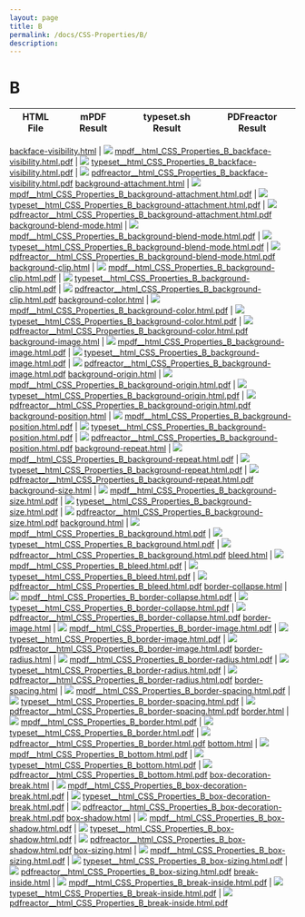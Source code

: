 ```yaml
---
layout: page
title: B
permalink: /docs/CSS-Properties/B/
description: 
---
```


# B
HTML File | mPDF Result | typeset.sh Result | PDFreactor Result
------------ | ------------- | ------------- | -------------

[backface-visibility.html](/html/CSS%20Properties/B/backface-visibility.html) | ![](result/mpdf__html_CSS_Properties_B_backface-visibility.html.png) [mpdf__html_CSS_Properties_B_backface-visibility.html.pdf](result/mpdf__html_CSS_Properties_B_backface-visibility.html.pdf) | ![](result/typeset__html_CSS_Properties_B_backface-visibility.html.png) [typeset__html_CSS_Properties_B_backface-visibility.html.pdf](result/typeset__html_CSS_Properties_B_backface-visibility.html.pdf) | ![](result/pdfreactor__html_CSS_Properties_B_backface-visibility.html.png) [pdfreactor__html_CSS_Properties_B_backface-visibility.html.pdf](result/pdfreactor__html_CSS_Properties_B_backface-visibility.html.pdf)
[background-attachment.html](/html/CSS%20Properties/B/background-attachment.html) | ![](result/mpdf__html_CSS_Properties_B_background-attachment.html.png) [mpdf__html_CSS_Properties_B_background-attachment.html.pdf](result/mpdf__html_CSS_Properties_B_background-attachment.html.pdf) | ![](result/typeset__html_CSS_Properties_B_background-attachment.html.png) [typeset__html_CSS_Properties_B_background-attachment.html.pdf](result/typeset__html_CSS_Properties_B_background-attachment.html.pdf) | ![](result/pdfreactor__html_CSS_Properties_B_background-attachment.html.png) [pdfreactor__html_CSS_Properties_B_background-attachment.html.pdf](result/pdfreactor__html_CSS_Properties_B_background-attachment.html.pdf)
[background-blend-mode.html](/html/CSS%20Properties/B/background-blend-mode.html) | ![](result/mpdf__html_CSS_Properties_B_background-blend-mode.html.png) [mpdf__html_CSS_Properties_B_background-blend-mode.html.pdf](result/mpdf__html_CSS_Properties_B_background-blend-mode.html.pdf) | ![](result/typeset__html_CSS_Properties_B_background-blend-mode.html.png) [typeset__html_CSS_Properties_B_background-blend-mode.html.pdf](result/typeset__html_CSS_Properties_B_background-blend-mode.html.pdf) | ![](result/pdfreactor__html_CSS_Properties_B_background-blend-mode.html.png) [pdfreactor__html_CSS_Properties_B_background-blend-mode.html.pdf](result/pdfreactor__html_CSS_Properties_B_background-blend-mode.html.pdf)
[background-clip.html](/html/CSS%20Properties/B/background-clip.html) | ![](result/mpdf__html_CSS_Properties_B_background-clip.html.png) [mpdf__html_CSS_Properties_B_background-clip.html.pdf](result/mpdf__html_CSS_Properties_B_background-clip.html.pdf) | ![](result/typeset__html_CSS_Properties_B_background-clip.html.png) [typeset__html_CSS_Properties_B_background-clip.html.pdf](result/typeset__html_CSS_Properties_B_background-clip.html.pdf) | ![](result/pdfreactor__html_CSS_Properties_B_background-clip.html.png) [pdfreactor__html_CSS_Properties_B_background-clip.html.pdf](result/pdfreactor__html_CSS_Properties_B_background-clip.html.pdf)
[background-color.html](/html/CSS%20Properties/B/background-color.html) | ![](result/mpdf__html_CSS_Properties_B_background-color.html.png) [mpdf__html_CSS_Properties_B_background-color.html.pdf](result/mpdf__html_CSS_Properties_B_background-color.html.pdf) | ![](result/typeset__html_CSS_Properties_B_background-color.html.png) [typeset__html_CSS_Properties_B_background-color.html.pdf](result/typeset__html_CSS_Properties_B_background-color.html.pdf) | ![](result/pdfreactor__html_CSS_Properties_B_background-color.html.png) [pdfreactor__html_CSS_Properties_B_background-color.html.pdf](result/pdfreactor__html_CSS_Properties_B_background-color.html.pdf)
[background-image.html](/html/CSS%20Properties/B/background-image.html) | ![](result/mpdf__html_CSS_Properties_B_background-image.html.png) [mpdf__html_CSS_Properties_B_background-image.html.pdf](result/mpdf__html_CSS_Properties_B_background-image.html.pdf) | ![](result/typeset__html_CSS_Properties_B_background-image.html.png) [typeset__html_CSS_Properties_B_background-image.html.pdf](result/typeset__html_CSS_Properties_B_background-image.html.pdf) | ![](result/pdfreactor__html_CSS_Properties_B_background-image.html.png) [pdfreactor__html_CSS_Properties_B_background-image.html.pdf](result/pdfreactor__html_CSS_Properties_B_background-image.html.pdf)
[background-origin.html](/html/CSS%20Properties/B/background-origin.html) | ![](result/mpdf__html_CSS_Properties_B_background-origin.html.png) [mpdf__html_CSS_Properties_B_background-origin.html.pdf](result/mpdf__html_CSS_Properties_B_background-origin.html.pdf) | ![](result/typeset__html_CSS_Properties_B_background-origin.html.png) [typeset__html_CSS_Properties_B_background-origin.html.pdf](result/typeset__html_CSS_Properties_B_background-origin.html.pdf) | ![](result/pdfreactor__html_CSS_Properties_B_background-origin.html.png) [pdfreactor__html_CSS_Properties_B_background-origin.html.pdf](result/pdfreactor__html_CSS_Properties_B_background-origin.html.pdf)
[background-position.html](/html/CSS%20Properties/B/background-position.html) | ![](result/mpdf__html_CSS_Properties_B_background-position.html.png) [mpdf__html_CSS_Properties_B_background-position.html.pdf](result/mpdf__html_CSS_Properties_B_background-position.html.pdf) | ![](result/typeset__html_CSS_Properties_B_background-position.html.png) [typeset__html_CSS_Properties_B_background-position.html.pdf](result/typeset__html_CSS_Properties_B_background-position.html.pdf) | ![](result/pdfreactor__html_CSS_Properties_B_background-position.html.png) [pdfreactor__html_CSS_Properties_B_background-position.html.pdf](result/pdfreactor__html_CSS_Properties_B_background-position.html.pdf)
[background-repeat.html](/html/CSS%20Properties/B/background-repeat.html) | ![](result/mpdf__html_CSS_Properties_B_background-repeat.html.png) [mpdf__html_CSS_Properties_B_background-repeat.html.pdf](result/mpdf__html_CSS_Properties_B_background-repeat.html.pdf) | ![](result/typeset__html_CSS_Properties_B_background-repeat.html.png) [typeset__html_CSS_Properties_B_background-repeat.html.pdf](result/typeset__html_CSS_Properties_B_background-repeat.html.pdf) | ![](result/pdfreactor__html_CSS_Properties_B_background-repeat.html.png) [pdfreactor__html_CSS_Properties_B_background-repeat.html.pdf](result/pdfreactor__html_CSS_Properties_B_background-repeat.html.pdf)
[background-size.html](/html/CSS%20Properties/B/background-size.html) | ![](result/mpdf__html_CSS_Properties_B_background-size.html.png) [mpdf__html_CSS_Properties_B_background-size.html.pdf](result/mpdf__html_CSS_Properties_B_background-size.html.pdf) | ![](result/typeset__html_CSS_Properties_B_background-size.html.png) [typeset__html_CSS_Properties_B_background-size.html.pdf](result/typeset__html_CSS_Properties_B_background-size.html.pdf) | ![](result/pdfreactor__html_CSS_Properties_B_background-size.html.png) [pdfreactor__html_CSS_Properties_B_background-size.html.pdf](result/pdfreactor__html_CSS_Properties_B_background-size.html.pdf)
[background.html](/html/CSS%20Properties/B/background.html) | ![](result/mpdf__html_CSS_Properties_B_background.html.png) [mpdf__html_CSS_Properties_B_background.html.pdf](result/mpdf__html_CSS_Properties_B_background.html.pdf) | ![](result/typeset__html_CSS_Properties_B_background.html.png) [typeset__html_CSS_Properties_B_background.html.pdf](result/typeset__html_CSS_Properties_B_background.html.pdf) | ![](result/pdfreactor__html_CSS_Properties_B_background.html.png) [pdfreactor__html_CSS_Properties_B_background.html.pdf](result/pdfreactor__html_CSS_Properties_B_background.html.pdf)
[bleed.html](/html/CSS%20Properties/B/bleed.html) | ![](result/mpdf__html_CSS_Properties_B_bleed.html.png) [mpdf__html_CSS_Properties_B_bleed.html.pdf](result/mpdf__html_CSS_Properties_B_bleed.html.pdf) | ![](result/typeset__html_CSS_Properties_B_bleed.html.png) [typeset__html_CSS_Properties_B_bleed.html.pdf](result/typeset__html_CSS_Properties_B_bleed.html.pdf) | ![](result/pdfreactor__html_CSS_Properties_B_bleed.html.png) [pdfreactor__html_CSS_Properties_B_bleed.html.pdf](result/pdfreactor__html_CSS_Properties_B_bleed.html.pdf)
[border-collapse.html](/html/CSS%20Properties/B/border-collapse.html) | ![](result/mpdf__html_CSS_Properties_B_border-collapse.html.png) [mpdf__html_CSS_Properties_B_border-collapse.html.pdf](result/mpdf__html_CSS_Properties_B_border-collapse.html.pdf) | ![](result/typeset__html_CSS_Properties_B_border-collapse.html.png) [typeset__html_CSS_Properties_B_border-collapse.html.pdf](result/typeset__html_CSS_Properties_B_border-collapse.html.pdf) | ![](result/pdfreactor__html_CSS_Properties_B_border-collapse.html.png) [pdfreactor__html_CSS_Properties_B_border-collapse.html.pdf](result/pdfreactor__html_CSS_Properties_B_border-collapse.html.pdf)
[border-image.html](/html/CSS%20Properties/B/border-image.html) | ![](result/mpdf__html_CSS_Properties_B_border-image.html.png) [mpdf__html_CSS_Properties_B_border-image.html.pdf](result/mpdf__html_CSS_Properties_B_border-image.html.pdf) | ![](result/typeset__html_CSS_Properties_B_border-image.html.png) [typeset__html_CSS_Properties_B_border-image.html.pdf](result/typeset__html_CSS_Properties_B_border-image.html.pdf) | ![](result/pdfreactor__html_CSS_Properties_B_border-image.html.png) [pdfreactor__html_CSS_Properties_B_border-image.html.pdf](result/pdfreactor__html_CSS_Properties_B_border-image.html.pdf)
[border-radius.html](/html/CSS%20Properties/B/border-radius.html) | ![](result/mpdf__html_CSS_Properties_B_border-radius.html.png) [mpdf__html_CSS_Properties_B_border-radius.html.pdf](result/mpdf__html_CSS_Properties_B_border-radius.html.pdf) | ![](result/typeset__html_CSS_Properties_B_border-radius.html.png) [typeset__html_CSS_Properties_B_border-radius.html.pdf](result/typeset__html_CSS_Properties_B_border-radius.html.pdf) | ![](result/pdfreactor__html_CSS_Properties_B_border-radius.html.png) [pdfreactor__html_CSS_Properties_B_border-radius.html.pdf](result/pdfreactor__html_CSS_Properties_B_border-radius.html.pdf)
[border-spacing.html](/html/CSS%20Properties/B/border-spacing.html) | ![](result/mpdf__html_CSS_Properties_B_border-spacing.html.png) [mpdf__html_CSS_Properties_B_border-spacing.html.pdf](result/mpdf__html_CSS_Properties_B_border-spacing.html.pdf) | ![](result/typeset__html_CSS_Properties_B_border-spacing.html.png) [typeset__html_CSS_Properties_B_border-spacing.html.pdf](result/typeset__html_CSS_Properties_B_border-spacing.html.pdf) | ![](result/pdfreactor__html_CSS_Properties_B_border-spacing.html.png) [pdfreactor__html_CSS_Properties_B_border-spacing.html.pdf](result/pdfreactor__html_CSS_Properties_B_border-spacing.html.pdf)
[border.html](/html/CSS%20Properties/B/border.html) | ![](result/mpdf__html_CSS_Properties_B_border.html.png) [mpdf__html_CSS_Properties_B_border.html.pdf](result/mpdf__html_CSS_Properties_B_border.html.pdf) | ![](result/typeset__html_CSS_Properties_B_border.html.png) [typeset__html_CSS_Properties_B_border.html.pdf](result/typeset__html_CSS_Properties_B_border.html.pdf) | ![](result/pdfreactor__html_CSS_Properties_B_border.html.png) [pdfreactor__html_CSS_Properties_B_border.html.pdf](result/pdfreactor__html_CSS_Properties_B_border.html.pdf)
[bottom.html](/html/CSS%20Properties/B/bottom.html) | ![](result/mpdf__html_CSS_Properties_B_bottom.html.png) [mpdf__html_CSS_Properties_B_bottom.html.pdf](result/mpdf__html_CSS_Properties_B_bottom.html.pdf) | ![](result/typeset__html_CSS_Properties_B_bottom.html.png) [typeset__html_CSS_Properties_B_bottom.html.pdf](result/typeset__html_CSS_Properties_B_bottom.html.pdf) | ![](result/pdfreactor__html_CSS_Properties_B_bottom.html.png) [pdfreactor__html_CSS_Properties_B_bottom.html.pdf](result/pdfreactor__html_CSS_Properties_B_bottom.html.pdf)
[box-decoration-break.html](/html/CSS%20Properties/B/box-decoration-break.html) | ![](result/mpdf__html_CSS_Properties_B_box-decoration-break.html.png) [mpdf__html_CSS_Properties_B_box-decoration-break.html.pdf](result/mpdf__html_CSS_Properties_B_box-decoration-break.html.pdf) | ![](result/typeset__html_CSS_Properties_B_box-decoration-break.html.png) [typeset__html_CSS_Properties_B_box-decoration-break.html.pdf](result/typeset__html_CSS_Properties_B_box-decoration-break.html.pdf) | ![](result/pdfreactor__html_CSS_Properties_B_box-decoration-break.html.png) [pdfreactor__html_CSS_Properties_B_box-decoration-break.html.pdf](result/pdfreactor__html_CSS_Properties_B_box-decoration-break.html.pdf)
[box-shadow.html](/html/CSS%20Properties/B/box-shadow.html) | ![](result/mpdf__html_CSS_Properties_B_box-shadow.html.png) [mpdf__html_CSS_Properties_B_box-shadow.html.pdf](result/mpdf__html_CSS_Properties_B_box-shadow.html.pdf) | ![](result/typeset__html_CSS_Properties_B_box-shadow.html.png) [typeset__html_CSS_Properties_B_box-shadow.html.pdf](result/typeset__html_CSS_Properties_B_box-shadow.html.pdf) | ![](result/pdfreactor__html_CSS_Properties_B_box-shadow.html.png) [pdfreactor__html_CSS_Properties_B_box-shadow.html.pdf](result/pdfreactor__html_CSS_Properties_B_box-shadow.html.pdf)
[box-sizing.html](/html/CSS%20Properties/B/box-sizing.html) | ![](result/mpdf__html_CSS_Properties_B_box-sizing.html.png) [mpdf__html_CSS_Properties_B_box-sizing.html.pdf](result/mpdf__html_CSS_Properties_B_box-sizing.html.pdf) | ![](result/typeset__html_CSS_Properties_B_box-sizing.html.png) [typeset__html_CSS_Properties_B_box-sizing.html.pdf](result/typeset__html_CSS_Properties_B_box-sizing.html.pdf) | ![](result/pdfreactor__html_CSS_Properties_B_box-sizing.html.png) [pdfreactor__html_CSS_Properties_B_box-sizing.html.pdf](result/pdfreactor__html_CSS_Properties_B_box-sizing.html.pdf)
[break-inside.html](/html/CSS%20Properties/B/break-inside.html) | ![](result/mpdf__html_CSS_Properties_B_break-inside.html.png) [mpdf__html_CSS_Properties_B_break-inside.html.pdf](result/mpdf__html_CSS_Properties_B_break-inside.html.pdf) | ![](result/typeset__html_CSS_Properties_B_break-inside.html.png) [typeset__html_CSS_Properties_B_break-inside.html.pdf](result/typeset__html_CSS_Properties_B_break-inside.html.pdf) | ![](result/pdfreactor__html_CSS_Properties_B_break-inside.html.png) [pdfreactor__html_CSS_Properties_B_break-inside.html.pdf](result/pdfreactor__html_CSS_Properties_B_break-inside.html.pdf)
